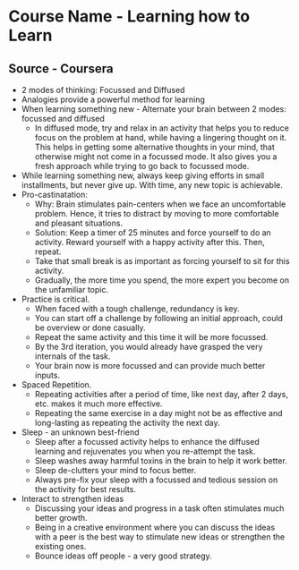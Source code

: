 # Course Name - Learning how to Learn
## Source - Coursera

* 2 modes of thinking: Focussed and Diffused
* Analogies provide a powerful method for learning
* When learning something new - Alternate your brain between 2 modes: focussed and diffused
  * In diffused mode, try and relax in an activity that helps you to reduce focus on the problem at hand, while having a lingering thought on it. This helps in getting some alternative thoughts in your mind, that otherwise might not come in a focussed mode. It also gives you a fresh approach while trying to go back to focussed mode.
* While learning something new, always keep giving efforts in small installments, but never give up. With time, any new topic is achievable.
* Pro-castinatation:
  * Why: Brain stimulates pain-centers when we face an uncomfortable problem. Hence, it tries to distract by moving to more comfortable and pleasant situations.
  * Solution: Keep a timer of 25 minutes and force yourself to do an activity. Reward yourself with a happy activity after this. Then, repeat.
  * Take that small break is as important as forcing yourself to sit for this activity.
  * Gradually, the more time you spend, the more expert you become on the unfamiliar topic.
 * Practice is critical.
   * When faced with a tough challenge, redundancy is key.
   * You can start off a challenge by following an initial approach, could be overview or done casually.
   * Repeat the same activity and this time it will be more focussed.
   * By the 3rd iteration, you would already have grasped the very internals of the task.
   * Your brain now is more focussed and can provide much better inputs.
 * Spaced Repetition.
   * Repeating activities after a period of time, like next day, after 2 days, etc. makes it much more effective.
   * Repeating the same exercise in a day might not be as effective and long-lasting as repeating the activity the next day.
 * Sleep - an unknown best-friend
   * Sleep after a focussed activity helps to enhance the diffused learning and rejuvenates you when you re-attempt the task.
   * Sleep washes away harmful toxins in the brain to help it work better.
   * Sleep de-clutters your mind to focus better.
   * Always pre-fix your sleep with a focussed and tedious session on the activity for best results.
 * Interact to strengthen ideas
   * Discussing your ideas and progress in a task often stimulates much better growth.
   * Being in a creative environment where you can discuss the ideas with a peer is the best way to stimulate new ideas or strengthen the existing ones.
   * Bounce ideas off people - a very good strategy.
 
